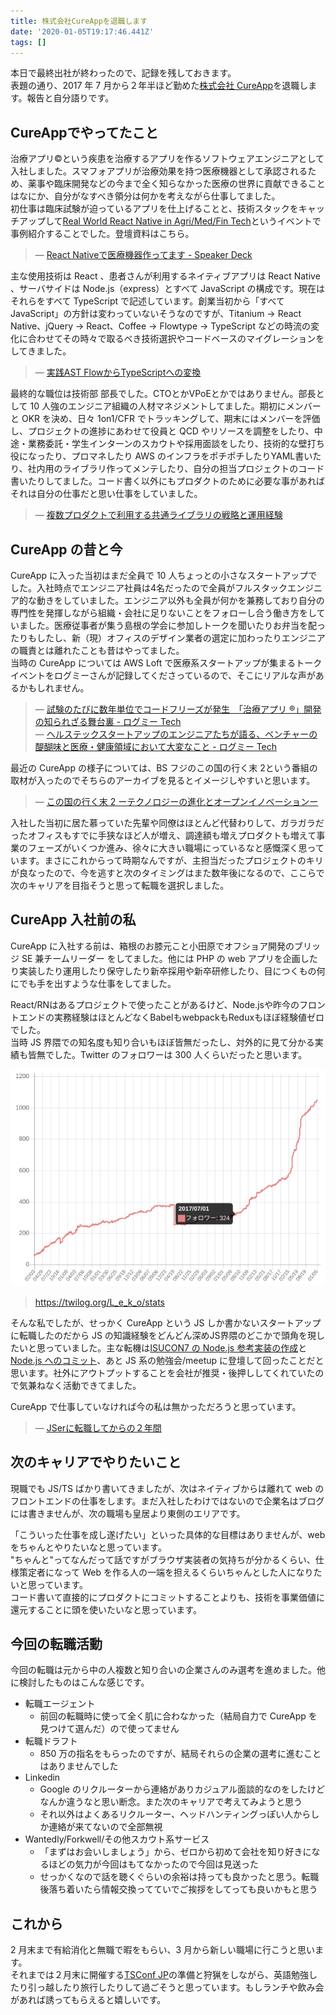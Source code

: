 ```yaml
---
title: 株式会社CureAppを退職します
date: '2020-01-05T19:17:46.441Z'
tags: []
---
```


本日で最終出社が終わったので、記録を残しておきます。  
表題の通り、2017 年 7 月から２年半ほど勤めた[株式会社 CureApp](https://cureapp.co.jp/)を退職します。報告と自分語りです。

<!--more-->

## CureAppでやってたこと

治療アプリ&copy;という疾患を治療するアプリを作るソフトウェアエンジニアとして入社しました。スマフォアプリが治療効果を持つ医療機器として承認されるため、薬事や臨床開発などの今まで全く知らなかった医療の世界に貢献できることはなにか、自分がなすべき領分は何かを考えながら仕事してました。  
初仕事は臨床試験が迫っているアプリを仕上げることと、技術スタックをキャッチアップして[Real World React Native in Agri/Med/Fin Tech](https://connpass.com/event/62895/)というイベントで事例紹介することでした。登壇資料はこちら。

> &mdash; [React Nativeで医療機器作ってます - Speaker Deck](https://speakerdeck.com/leko/react-nativedeyi-liao-ji-qi-zuo-tutemasu)

主な使用技術は React 、患者さんが利用するネイティブアプリは React Native 、サーバサイドは Node.js（express）とすべて JavaScript の構成です。現在はそれらをすべて TypeScript で記述しています。創業当初から「すべて JavaScript」の方針は変わっていないそうなのですが、Titanium → React Native、jQuery → React、Coffee → Flowtype → TypeScript などの時流の変化に合わせてその時々で取るべき技術選択やコードベースのマイグレーションをしてきました。

> &mdash; [実践AST FlowからTypeScriptへの変換](https://talks.leko.jp/transform-flow-to-typescript-using-ast/#0)

最終的な職位は技術部 部長でした。CTOとかVPoEとかではありません。部長として 10 人強のエンジニア組織の人材マネジメントしてました。期初にメンバーと OKR を決め、日々 1on1/CFR でトラッキングして、期末にはメンバーを評価し、プロジェクトの進捗にあわせて役員と QCD やリソースを調整をしたり、中途・業務委託・学生インターンのスカウトや採用面談をしたり、技術的な壁打ち役になったり、プロマネしたり AWS のインフラをポチポチしたりYAML書いたり、社内用のライブラリ作ってメンテしたり、自分の担当プロジェクトのコード書いたりしてました。コード書く以外にもプロダクトのために必要な事があればそれは自分の仕事だと思い仕事をしていました。

> &mdash; [複数プロダクトで利用する共通ライブラリの戦略と運用経験](https://talks.leko.jp/bcu30-library-strategy/)

## CureApp の昔と今

CureApp に入った当初はまだ全員で 10 人ちょっとの小さなスタートアップでした。入社時点でエンジニア社員は4名だったので全員がフルスタックエンジニア的な動きをしていました。エンジニア以外も全員が何かを兼務しており自分の専門性を発揮しながら組織・会社に足りないことをフォローし合う働き方をしていました。医療従事者が集う島根の学会に参加しトークを聞いたりお弁当を配ったりもしたし、新（現）オフィスのデザイン業者の選定に加わったりエンジニアの職責とは離れたことも昔はやってました。  
当時の CureApp については AWS Loft で医療系スタートアップが集まるトークイベントをログミーさんが記録してくださっているので、そこにリアルな声があるかもしれません。

> &mdash; [試験のたびに数年単位でコードフリーズが発生　「治療アプリ ®︎」開発の知られざる舞台裏 - ログミー Tech](https://logmi.jp/tech/articles/322257)  
> &mdash; [ヘルステックスタートアップのエンジニアたちが語る、ベンチャーの醍醐味と医療・健康領域において大変なこと - ログミー Tech](https://logmi.jp/tech/articles/322358)

最近の CureApp の様子については、BS フジのこの国の行く末 2という番組の取材が入ったのでそちらのアーカイブを見るとイメージしやすいと思います。

> &mdash; [この国の行く末 2 ーテクノロジーの進化とオープンイノベーションー](https://konokuni.jp/#all3793)

入社した当初に居た慕っていた先輩や同僚はほとんど代替わりして、ガラガラだったオフィスもすでに手狭なほど人が増え、調達額も増えプロダクトも増えて事業のフェーズがいくつか進み、徐々に大きい職場にっているなと感慨深く思っています。まさにこれからって時期なんですが、主担当だったプロジェクトのキリが良なったので、今を逃すと次のタイミングはまた数年後になるので、ここらで次のキャリアを目指そうと思って転職を選択しました。

## CureApp 入社前の私

CureApp に入社する前は、箱根のお膝元こと小田原でオフショア開発のブリッジ SE 兼チームリーダー をしてました。他には PHP の web アプリを企画したり実装したり運用したり保守したり新卒採用や新卒研修したり、目につくもの何にでも手を出すような仕事をしてました。

React/RNはあるプロジェクトで使ったことがあるけど、Node.jsや昨今のフロントエンドの実務経験はほとんどなくBabelもwebpackもReduxもほぼ経験値ゼロでした。  
当時 JS 界隈での知名度も知り合いもほぼ皆無だったし、対外的に見て分かる実績も皆無でした。Twitter のフォロワーは 300 人くらいだったと思います。

![](./2020-01-06-05-04-49.png)

> https://twilog.org/L_e_k_o/stats

そんな私でしたが、せっかく CureApp という JS しか書かないスタートアップに転職したのだから JS の知識経験をどんどん深めJS界隈のどこかで頭角を現したいと思っていました。主な転機は[ISUCON7 の Node.js 参考実装の作成](https://qiita.com/L_e_k_o/items/13d4e59a5c65418c4650)と[Node.js へのコミット](https://speakerdeck.com/leko/node-dot-jsnicontributesite-keyue-decollaboratorninatuta)、あと JS 系の勉強会/meetup に登壇して回ったことだと思います。社外にアウトプットすることを会社が推奨・後押ししてくれていたので気兼ねなく活動できてました。

CureApp で仕事していなければ今の私は無かっただろうと思っています。

> &mdash; [JSerに転職してからの２年間](https://talks.leko.jp/phper-to-jser/)

## 次のキャリアでやりたいこと

現職でも JS/TS ばかり書いてきましたが、次はネイティブからは離れて web のフロントエンドの仕事をします。まだ入社したわけではないので企業名はブログには書きませんが、次の職場も皇居より東側のエリアです。

「こういった仕事を成し遂げたい」といった具体的な目標はありませんが、web をちゃんとやりたいなと思っています。  
"ちゃんと"ってなんだって話ですがブラウザ実装者の気持ちが分かるくらい、仕様策定者になって Web を作る人の一端を担えるくらいちゃんとした人になりたいと思っています。  
コード書いて直接的にプロダクトにコミットすることよりも、技術を事業価値に還元することに頭を使いたいなと思っています。

## 今回の転職活動

今回の転職は元から中の人複数と知り合いの企業さんのみ選考を進めました。他に検討したものはこんな感じです。

- 転職エージェント
  - 前回の転職時に使って全く肌に合わなかった（結局自力で CureApp を見つけて選んだ）ので使ってません
- 転職ドラフト
  - 850 万の指名をもらったのですが、結局それらの企業の選考に進むことはありませんでした
- Linkedin
  - Google のリクルーターから連絡がありカジュアル面談的なのをしたけどなんか違うなと思い断念。また次のキャリアで考えてみようと思う
  - それ以外はよくあるリクルーター、ヘッドハンティングっぽい人からしか連絡が来てないので全部無視
- Wantedly/Forkwell/その他スカウト系サービス
  - 「まずはお会いしましょう」から、ゼロから初めて会社を知り好きになるほどの気力が今回はもてなかったので今回は見送った
  - せっかくなので話を聴くぐらいの余裕は持っても良かったと思う。転職後落ち着いたら情報交換ってていでご挨拶をしてっても良いかもと思う

## これから

2 月末まで有給消化と無職で暇をもらい、3 月から新しい職場に行こうと思います。  
それまでは２月末に開催する[TSConf JP](https://www.tsconf.jp/2020)の準備と狩猟をしながら、英語勉強したり引っ越したり旅行したりして過ごそうと思っています。もしランチや飲み会があれば誘ってもらえると嬉しいです。
